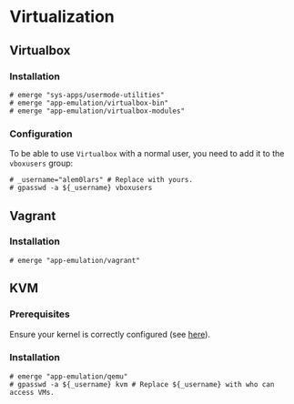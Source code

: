 # Virtualization

## Virtualbox

### Installation

```ShellSession
# emerge "sys-apps/usermode-utilities"
# emerge "app-emulation/virtualbox-bin"
# emerge "app-emulation/virtualbox-modules"
```

### Configuration

To be able to use `Virtualbox` with a normal user, you need to add it to the `vboxusers` group:

```ShellSession
# _username="alem0lars" # Replace with yours.
# gpasswd -a ${_username} vboxusers
```

## Vagrant

### Installation

```ShellSession
# emerge "app-emulation/vagrant"
```

## KVM

### Prerequisites

Ensure your kernel is correctly configured (see
[here](https://wiki.gentoo.org/wiki/QEMU)).

### Installation

```ShellSession
# emerge "app-emulation/qemu"
# gpasswd -a ${_username} kvm # Replace ${_username} with who can access VMs.
```

